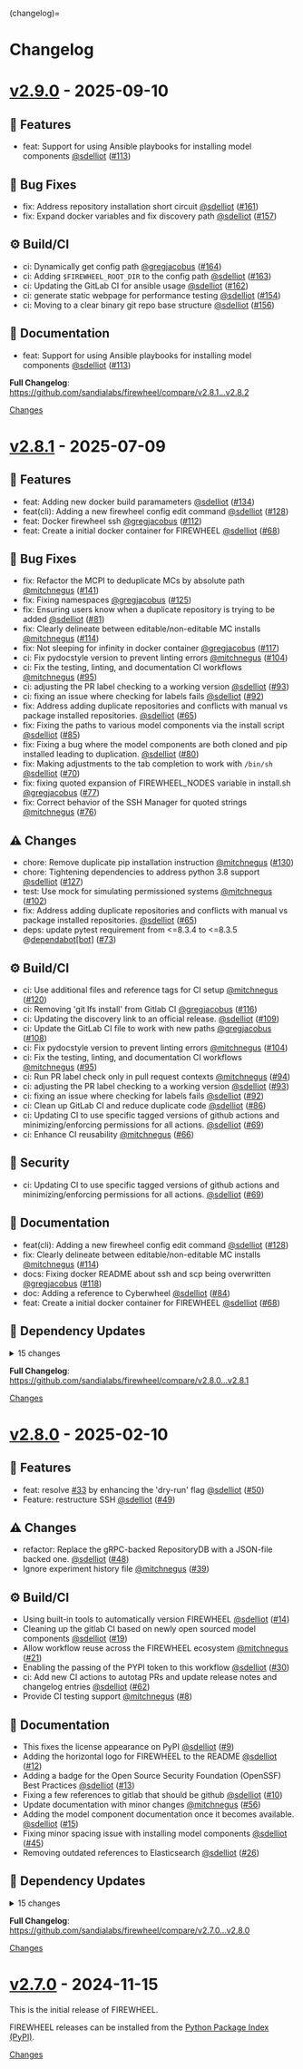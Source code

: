 (changelog)=
# Changelog

<a id="v2.9.0"></a>
# [v2.9.0](https://github.com/sandialabs/firewheel/releases/tag/v2.9.0) - 2025-09-10

## 🚀 Features

- feat: Support for using Ansible playbooks for installing model components [@sdelliot](https://github.com/sdelliot) ([#113](https://github.com/sandialabs/firewheel/pull/113))

## 🐛 Bug Fixes

- fix: Address repository installation short circuit [@sdelliot](https://github.com/sdelliot) ([#161](https://github.com/sandialabs/firewheel/pull/161))
- fix: Expand docker variables and fix discovery path [@sdelliot](https://github.com/sdelliot) ([#157](https://github.com/sandialabs/firewheel/pull/157))

## ⚙️  Build/CI

- ci: Dynamically get config path [@gregjacobus](https://github.com/gregjacobus) ([#164](https://github.com/sandialabs/firewheel/pull/164))
- ci: Adding `$FIREWHEEL_ROOT_DIR` to the config path [@sdelliot](https://github.com/sdelliot) ([#163](https://github.com/sandialabs/firewheel/pull/163))
- ci: Updating the GitLab CI for ansible usage [@sdelliot](https://github.com/sdelliot) ([#162](https://github.com/sandialabs/firewheel/pull/162))
- ci: generate static webpage for performance testing [@sdelliot](https://github.com/sdelliot) ([#154](https://github.com/sandialabs/firewheel/pull/154))
- ci: Moving to a clear binary git repo base structure [@sdelliot](https://github.com/sdelliot) ([#156](https://github.com/sandialabs/firewheel/pull/156))

## 📄 Documentation

- feat: Support for using Ansible playbooks for installing model components [@sdelliot](https://github.com/sdelliot) ([#113](https://github.com/sandialabs/firewheel/pull/113))

**Full Changelog**: https://github.com/sandialabs/firewheel/compare/v2.8.1...v2.8.2


[Changes][v2.9.0]


<a id="v2.8.1"></a>
# [v2.8.1](https://github.com/sandialabs/firewheel/releases/tag/v2.8.1) - 2025-07-09

## 🚀 Features

- feat: Adding new docker build paramameters [@sdelliot](https://github.com/sdelliot) ([#134](https://github.com/sandialabs/firewheel/pull/134))
- feat(cli): Adding a new firewheel config edit command [@sdelliot](https://github.com/sdelliot) ([#128](https://github.com/sandialabs/firewheel/pull/128))
- feat: Docker firewheel ssh [@gregjacobus](https://github.com/gregjacobus) ([#112](https://github.com/sandialabs/firewheel/pull/112))
- feat: Create a initial docker container for FIREWHEEL [@sdelliot](https://github.com/sdelliot) ([#68](https://github.com/sandialabs/firewheel/pull/68))

## 🐛 Bug Fixes

- fix: Refactor the MCPI to deduplicate MCs by absolute path [@mitchnegus](https://github.com/mitchnegus) ([#141](https://github.com/sandialabs/firewheel/pull/141))
- fix: Fixing namespaces [@gregjacobus](https://github.com/gregjacobus) ([#125](https://github.com/sandialabs/firewheel/pull/125))
- fix: Ensuring users know when a duplicate repository is trying to be added [@sdelliot](https://github.com/sdelliot) ([#81](https://github.com/sandialabs/firewheel/pull/81))
- fix: Clearly delineate between editable/non-editable MC installs [@mitchnegus](https://github.com/mitchnegus) ([#114](https://github.com/sandialabs/firewheel/pull/114))
- fix: Not sleeping for infinity in docker container [@gregjacobus](https://github.com/gregjacobus) ([#117](https://github.com/sandialabs/firewheel/pull/117))
- ci: Fix pydocstyle version to prevent linting errors [@mitchnegus](https://github.com/mitchnegus) ([#104](https://github.com/sandialabs/firewheel/pull/104))
- ci: Fix the testing, linting, and documentation CI workflows [@mitchnegus](https://github.com/mitchnegus) ([#95](https://github.com/sandialabs/firewheel/pull/95))
- ci: adjusting the PR label checking to a working version [@sdelliot](https://github.com/sdelliot) ([#93](https://github.com/sandialabs/firewheel/pull/93))
- ci: fixing an issue where checking for labels fails [@sdelliot](https://github.com/sdelliot) ([#92](https://github.com/sandialabs/firewheel/pull/92))
- fix: Address adding duplicate repositories and conflicts with manual vs package installed repositories. [@sdelliot](https://github.com/sdelliot) ([#65](https://github.com/sandialabs/firewheel/pull/65))
- fix: Fixing the paths to various model components via the install script [@sdelliot](https://github.com/sdelliot) ([#85](https://github.com/sandialabs/firewheel/pull/85))
- fix: Fixing a bug where the model components are both cloned and pip installed leading to duplication. [@sdelliot](https://github.com/sdelliot) ([#80](https://github.com/sandialabs/firewheel/pull/80))
- fix: Making adjustments to the tab completion to work with `/bin/sh` [@sdelliot](https://github.com/sdelliot) ([#70](https://github.com/sandialabs/firewheel/pull/70))
- fix: fixing quoted expansion of FIREWHEEL\_NODES variable in install.sh [@gregjacobus](https://github.com/gregjacobus) ([#77](https://github.com/sandialabs/firewheel/pull/77))
- fix: Correct behavior of the SSH Manager for quoted strings [@mitchnegus](https://github.com/mitchnegus) ([#76](https://github.com/sandialabs/firewheel/pull/76))

## ⚠️ Changes

- chore: Remove duplicate pip installation instruction [@mitchnegus](https://github.com/mitchnegus) ([#130](https://github.com/sandialabs/firewheel/pull/130))
- chore: Tightening dependencies to address python 3.8 support [@sdelliot](https://github.com/sdelliot) ([#127](https://github.com/sandialabs/firewheel/pull/127))
- test: Use mock for simulating permissioned systems [@mitchnegus](https://github.com/mitchnegus) ([#102](https://github.com/sandialabs/firewheel/pull/102))
- fix: Address adding duplicate repositories and conflicts with manual vs package installed repositories. [@sdelliot](https://github.com/sdelliot) ([#65](https://github.com/sandialabs/firewheel/pull/65))
- deps: update pytest requirement from \<=8.3.4 to \<=8.3.5 @[dependabot[bot]](https://github.com/apps/dependabot) ([#73](https://github.com/sandialabs/firewheel/pull/73))

## ⚙️  Build/CI

- ci: Use additional files and reference tags for CI setup [@mitchnegus](https://github.com/mitchnegus) ([#120](https://github.com/sandialabs/firewheel/pull/120))
- ci: Removing 'git lfs install' from Gitlab CI [@gregjacobus](https://github.com/gregjacobus) ([#116](https://github.com/sandialabs/firewheel/pull/116))
- ci: Updating the discovery link to an official release. [@sdelliot](https://github.com/sdelliot) ([#109](https://github.com/sandialabs/firewheel/pull/109))
- ci: Update the GitLab CI file to work with new paths [@gregjacobus](https://github.com/gregjacobus) ([#108](https://github.com/sandialabs/firewheel/pull/108))
- ci: Fix pydocstyle version to prevent linting errors [@mitchnegus](https://github.com/mitchnegus) ([#104](https://github.com/sandialabs/firewheel/pull/104))
- ci: Fix the testing, linting, and documentation CI workflows [@mitchnegus](https://github.com/mitchnegus) ([#95](https://github.com/sandialabs/firewheel/pull/95))
- ci: Run PR label check only in pull request contexts [@mitchnegus](https://github.com/mitchnegus) ([#94](https://github.com/sandialabs/firewheel/pull/94))
- ci: adjusting the PR label checking to a working version [@sdelliot](https://github.com/sdelliot) ([#93](https://github.com/sandialabs/firewheel/pull/93))
- ci: fixing an issue where checking for labels fails [@sdelliot](https://github.com/sdelliot) ([#92](https://github.com/sandialabs/firewheel/pull/92))
- ci: Clean up GitLab CI and reduce duplicate code [@sdelliot](https://github.com/sdelliot) ([#86](https://github.com/sandialabs/firewheel/pull/86))
- ci: Updating CI to use specific tagged versions of github actions and minimizing/enforcing permissions for all actions. [@sdelliot](https://github.com/sdelliot) ([#69](https://github.com/sandialabs/firewheel/pull/69))
- ci: Enhance CI reusability [@mitchnegus](https://github.com/mitchnegus) ([#66](https://github.com/sandialabs/firewheel/pull/66))

## 🔐 Security

- ci: Updating CI to use specific tagged versions of github actions and minimizing/enforcing permissions for all actions. [@sdelliot](https://github.com/sdelliot) ([#69](https://github.com/sandialabs/firewheel/pull/69))

## 📄 Documentation

- feat(cli): Adding a new firewheel config edit command [@sdelliot](https://github.com/sdelliot) ([#128](https://github.com/sandialabs/firewheel/pull/128))
- fix: Clearly delineate between editable/non-editable MC installs [@mitchnegus](https://github.com/mitchnegus) ([#114](https://github.com/sandialabs/firewheel/pull/114))
- docs: Fixing docker README about ssh and scp being overwritten [@gregjacobus](https://github.com/gregjacobus) ([#118](https://github.com/sandialabs/firewheel/pull/118))
- doc: Adding a reference to Cyberwheel [@sdelliot](https://github.com/sdelliot) ([#84](https://github.com/sandialabs/firewheel/pull/84))
- feat: Create a initial docker container for FIREWHEEL [@sdelliot](https://github.com/sdelliot) ([#68](https://github.com/sandialabs/firewheel/pull/68))

## 🧩 Dependency Updates

<details>
<summary>15 changes</summary>

- deps: update coverage requirement from \<=7.8.0 to \<=7.8.2 @[dependabot[bot]](https://github.com/apps/dependabot) ([#132](https://github.com/sandialabs/firewheel/pull/132))
- deps: bump requests from 2.32.3 to 2.32.4 in the pip group @[dependabot[bot]](https://github.com/apps/dependabot) ([#139](https://github.com/sandialabs/firewheel/pull/139))
- deps: update rich requirement from \<13.10,>=13.6.0 to >=13.6.0,\<14.1 @[dependabot[bot]](https://github.com/apps/dependabot) ([#100](https://github.com/sandialabs/firewheel/pull/100))
- deps: update coverage requirement from \<=7.7.1 to \<=7.8.0 @[dependabot[bot]](https://github.com/apps/dependabot) ([#98](https://github.com/sandialabs/firewheel/pull/98))
- deps: update python-dotenv requirement from \<=1.0.1 to \<=1.1.0 @[dependabot[bot]](https://github.com/apps/dependabot) ([#99](https://github.com/sandialabs/firewheel/pull/99))
- deps: update grpcio-tools requirement from \<=1.67.0,>=1.63.0 to >=1.63.0,\<=1.68.1 @[dependabot[bot]](https://github.com/apps/dependabot) ([#75](https://github.com/sandialabs/firewheel/pull/75))
- deps: Update grpcio requirement from \<=1.67.0,>=1.49.0 to >=1.49.0,\<=1.70.0 @[dependabot[bot]](https://github.com/apps/dependabot) ([#52](https://github.com/sandialabs/firewheel/pull/52))
- deps: bump ruff from 0.11.0 to 0.11.2 @[dependabot[bot]](https://github.com/apps/dependabot) ([#89](https://github.com/sandialabs/firewheel/pull/89))
- deps: update coverage requirement from \<=7.6.10 to \<=7.7.1 @[dependabot[bot]](https://github.com/apps/dependabot) ([#88](https://github.com/sandialabs/firewheel/pull/88))
- deps: update jinja2 requirement from \<=3.1.5,>=3.1.2 to >=3.1.2,\<=3.1.6 @[dependabot[bot]](https://github.com/apps/dependabot) ([#87](https://github.com/sandialabs/firewheel/pull/87))
- deps: update pytest requirement from \<=8.3.4 to \<=8.3.5 @[dependabot[bot]](https://github.com/apps/dependabot) ([#73](https://github.com/sandialabs/firewheel/pull/73))
- deps: bump ruff from 0.9.6 to 0.11.0 @[dependabot[bot]](https://github.com/apps/dependabot) ([#82](https://github.com/sandialabs/firewheel/pull/82))
- deps: bump ruff from 0.9.2 to 0.9.6 @[dependabot[bot]](https://github.com/apps/dependabot) ([#64](https://github.com/sandialabs/firewheel/pull/64))
- deps: Update importlib-metadata requirement from \<=8.5.0,>=3.6 to >=3.6,\<=8.6.1 @[dependabot[bot]](https://github.com/apps/dependabot) ([#60](https://github.com/sandialabs/firewheel/pull/60))
- deps: Update clustershell requirement from \<=1.9.2 to \<=1.9.3 @[dependabot[bot]](https://github.com/apps/dependabot) ([#55](https://github.com/sandialabs/firewheel/pull/55))
</details>

**Full Changelog**: https://github.com/sandialabs/firewheel/compare/v2.8.0...v2.8.1


[Changes][v2.8.1]


<a id="v2.8.0"></a>
# [v2.8.0](https://github.com/sandialabs/firewheel/releases/tag/v2.8.0) - 2025-02-10


## 🚀 Features

- feat: resolve [#33](https://github.com/sandialabs/firewheel/issues/33) by enhancing the 'dry-run' flag [@sdelliot](https://github.com/sdelliot) ([#50](https://github.com/sandialabs/firewheel/pull/50))
- Feature: restructure SSH [@sdelliot](https://github.com/sdelliot) ([#49](https://github.com/sandialabs/firewheel/pull/49))

## ⚠️ Changes

- refactor: Replace the gRPC-backed RepositoryDB with a JSON-file backed one. [@sdelliot](https://github.com/sdelliot) ([#48](https://github.com/sandialabs/firewheel/pull/48))
- Ignore experiment history file [@mitchnegus](https://github.com/mitchnegus) ([#39](https://github.com/sandialabs/firewheel/pull/39))

## ⚙️  Build/CI

- Using built-in tools to automatically version FIREWHEEL [@sdelliot](https://github.com/sdelliot) ([#14](https://github.com/sandialabs/firewheel/pull/14))
- Cleaning up the gitlab CI based on newly open sourced model components [@sdelliot](https://github.com/sdelliot) ([#19](https://github.com/sandialabs/firewheel/pull/19))
- Allow workflow reuse across the FIREWHEEL ecosystem [@mitchnegus](https://github.com/mitchnegus) ([#21](https://github.com/sandialabs/firewheel/pull/21))
- Enabling the passing of the PYPI token to this workflow [@sdelliot](https://github.com/sdelliot) ([#30](https://github.com/sandialabs/firewheel/pull/30))
- ci: Add new CI actions to autotag PRs and update release notes and changelog entries [@sdelliot](https://github.com/sdelliot) ([#62](https://github.com/sandialabs/firewheel/pull/62))
- Provide CI testing support [@mitchnegus](https://github.com/mitchnegus) ([#8](https://github.com/sandialabs/firewheel/pull/8))

## 📄 Documentation

- This fixes the license appearance on PyPI [@sdelliot](https://github.com/sdelliot) ([#9](https://github.com/sandialabs/firewheel/pull/9))
- Adding the horizontal logo for FIREWHEEL to the README [@sdelliot](https://github.com/sdelliot) ([#12](https://github.com/sandialabs/firewheel/pull/12))
- Adding a badge for the Open Source Security Foundation (OpenSSF) Best Practices [@sdelliot](https://github.com/sdelliot) ([#13](https://github.com/sandialabs/firewheel/pull/13))
- Fixing a few references to gitlab that should be github [@sdelliot](https://github.com/sdelliot) ([#10](https://github.com/sandialabs/firewheel/pull/10))
- Update documentation with minor changes [@mitchnegus](https://github.com/mitchnegus) ([#56](https://github.com/sandialabs/firewheel/pull/56))
- Adding the model component documentation once it becomes available. [@sdelliot](https://github.com/sdelliot) ([#15](https://github.com/sandialabs/firewheel/pull/15))
- Fixing minor spacing issue with installing model components [@sdelliot](https://github.com/sdelliot) ([#45](https://github.com/sandialabs/firewheel/pull/45))
- Removing outdated references to Elasticsearch [@sdelliot](https://github.com/sdelliot) ([#26](https://github.com/sandialabs/firewheel/pull/26))

## 🧩 Dependency Updates

<details>
<summary>15 changes</summary>

- Update grpcio requirement from \<=1.68.0,>=1.49.0 to >=1.49.0,\<=1.69.0 @[dependabot[bot]](https://github.com/apps/dependabot) ([#40](https://github.com/sandialabs/firewheel/pull/40))
- Update grpcio-tools requirement from \<=1.68.1,>=1.49.0 to >=1.49.0,\<=1.69.0 @[dependabot[bot]](https://github.com/apps/dependabot) ([#42](https://github.com/sandialabs/firewheel/pull/42))
- Update protobuf requirement from \<=5.28.3,>=5.0.0 to >=5.0.0,\<=5.29.3 @[dependabot[bot]](https://github.com/apps/dependabot) ([#43](https://github.com/sandialabs/firewheel/pull/43))
- Bump ruff from 0.7.4 to 0.9.2 @[dependabot[bot]](https://github.com/apps/dependabot) ([#46](https://github.com/sandialabs/firewheel/pull/46))
- Update coverage requirement from \<=7.6.8 to \<=7.6.10 @[dependabot[bot]](https://github.com/apps/dependabot) ([#37](https://github.com/sandialabs/firewheel/pull/37))
- Update jinja2 requirement from \<=3.1.4,>=3.1.2 to >=3.1.2,\<=3.1.5 @[dependabot[bot]](https://github.com/apps/dependabot) ([#34](https://github.com/sandialabs/firewheel/pull/34))
- Update grpcio-tools requirement from \<=1.68.0,>=1.49.0 to >=1.49.0,\<=1.68.1 @[dependabot[bot]](https://github.com/apps/dependabot) ([#25](https://github.com/sandialabs/firewheel/pull/25))
- Update pytest requirement from \<=8.3.3 to \<=8.3.4 @[dependabot[bot]](https://github.com/apps/dependabot) ([#24](https://github.com/sandialabs/firewheel/pull/24))
- Update grpcio requirement from \<=1.67.0,>=1.49.0 to >=1.49.0,\<=1.68.0 @[dependabot[bot]](https://github.com/apps/dependabot) ([#17](https://github.com/sandialabs/firewheel/pull/17))
- Update coverage requirement from \<=7.6.7 to \<=7.6.8 @[dependabot[bot]](https://github.com/apps/dependabot) ([#16](https://github.com/sandialabs/firewheel/pull/16))
- Update grpcio-tools requirement from \<=1.66.2,>=1.49.0 to >=1.49.0,\<=1.68.0 @[dependabot[bot]](https://github.com/apps/dependabot) ([#11](https://github.com/sandialabs/firewheel/pull/11))
- Update pytest-cov requirement from \<=5.0.0 to \<=6.0.0 @[dependabot[bot]](https://github.com/apps/dependabot) ([#6](https://github.com/sandialabs/firewheel/pull/6))
- Bump ruff from 0.7.1 to 0.7.4 @[dependabot[bot]](https://github.com/apps/dependabot) ([#4](https://github.com/sandialabs/firewheel/pull/4))
- Update coverage requirement from \<=7.6.1 to \<=7.6.7 @[dependabot[bot]](https://github.com/apps/dependabot) ([#7](https://github.com/sandialabs/firewheel/pull/7))
- Update protobuf requirement from \<=5.28.2,>=5.0.0 to >=5.0.0,\<=5.28.3 @[dependabot[bot]](https://github.com/apps/dependabot) ([#5](https://github.com/sandialabs/firewheel/pull/5))
</details>

**Full Changelog**: https://github.com/sandialabs/firewheel/compare/v2.7.0...v2.8.0


[Changes][v2.8.0]


<a id="v2.7.0"></a>
# [v2.7.0](https://github.com/sandialabs/firewheel/releases/tag/v2.7.0) - 2024-11-15

This is the initial release of FIREWHEEL. 

FIREWHEEL releases can be installed from the [Python Package Index (PyPI)](https://pypi.org/project/firewheel/2.7.0/).

[Changes][v2.7.0]


[v2.9.0]: https://github.com/sandialabs/firewheel/compare/v2.8.1...v2.9.0
[v2.8.1]: https://github.com/sandialabs/firewheel/compare/v2.8.0...v2.8.1
[v2.8.0]: https://github.com/sandialabs/firewheel/compare/v2.7.0...v2.8.0
[v2.7.0]: https://github.com/sandialabs/firewheel/tree/v2.7.0

<!-- Generated by https://github.com/rhysd/changelog-from-release v3.9.0 -->

